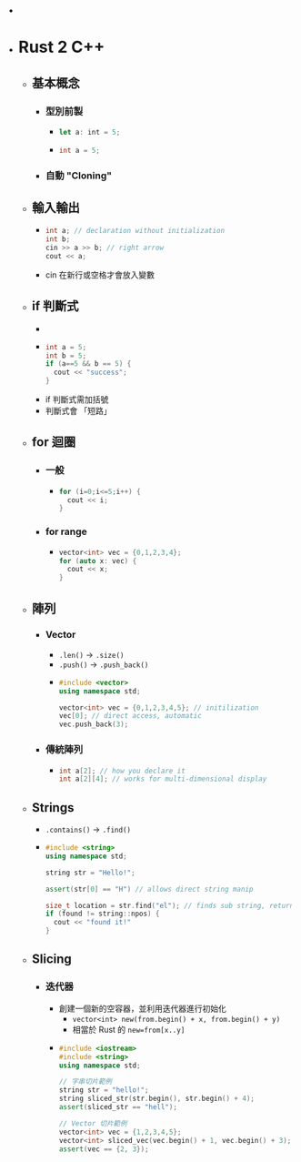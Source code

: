 -
- # Rust 2 C++
	- ## 基本概念
		- ### 型別前製
			- ```rust
			  let a: int = 5;
			  ```
			- ```cpp
			  int a = 5;
			  ```
		- ### 自動 "Cloning"
	- ## 輸入輸出
		- ```cpp
		  int a; // declaration without initialization
		  int b;
		  cin >> a >> b; // right arrow
		  cout << a;
		  ```
		- cin 在新行或空格才會放入變數
	- ## if 判斷式
		-
		- ```cpp
		  int a = 5;
		  int b = 5;
		  if (a==5 && b == 5) {
		    cout << "success";
		  }
		  ```
		- if 判斷式需加括號
		- 判斷式會 「短路」
	- ## for 迴圈
		- ### 一般
			- ```cpp
			  for (i=0;i<=5;i++) {
			    cout << i;
			  }
			  ```
		- ### for range
			- ```cpp
			  vector<int> vec = {0,1,2,3,4};
			  for (auto x: vec) {
			  	cout << x;
			  }
			  ```
	- ## 陣列
		- ### Vector
			- `.len()` -> `.size()`
			- `.push()` -> `.push_back()`
			- ```cpp
			  #include <vector>
			  using namespace std;
			  
			  vector<int> vec = {0,1,2,3,4,5}; // initilization
			  vec[0]; // direct access, automatic
			  vec.push_back(3);
			  ```
		- ### 傳統陣列
			- ```cpp
			  int a[2]; // how you declare it
			  int a[2][4]; // works for multi-dimensional display
			  ```
	- ## Strings
		- `.contains()` -> `.find()`
		- ```cpp
		  #include <string>
		  using namespace std;
		  
		  string str = "Hello!";
		  
		  assert(str[0] == "H") // allows direct string manip
		  
		  size_t location = str.find("el"); // finds sub string, returns location
		  if (found != string::npos) {
		  	cout << "found it!"
		  }
		  ```
	- ## Slicing
		- ### 迭代器
			- 創建一個新的空容器，並利用迭代器進行初始化
				- `vector<int> new(from.begin() + x, from.begin() + y)`
				- 相當於 Rust 的 `new=from[x..y]`
			- ```cpp
			  #include <iostream>
			  #include <string>
			  using namespace std;
			  
			  // 字串切片範例
			  string str = "hello!";
			  string sliced_str(str.begin(), str.begin() + 4);
			  assert(sliced_str == "hell");
			  
			  // Vector 切片範例
			  vector<int> vec = {1,2,3,4,5};
			  vector<int> sliced_vec(vec.begin() + 1, vec.begin() + 3);
			  assert(vec == {2, 3});
			  ```